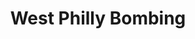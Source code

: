 ---
pid: mp105
title: West Philly Bombing
location_transcription: West Philadelphia
coordinates: "[-75.24618812952, 39.955198019841]"
zipcode: '19116'
gen_neighborhood: Northeast Philadelphia
neighborhood: Somerton,Bustleton
outside_phl: 
age: '20'
age_range: 20-29
instagram: 
image_file_name: mp_105.jpg
proposal_transcription: Commemorate the lives lost in the 1985 bombing & tensions
  between MOVE (black liberation group) & City of Phila. Police
topic: History,MOVE,Violence
topic_summary: 0, 0, 0, 0
type: Other No Form
keywords_other: MOVE, police
credit: Nina Juntereal
image_labels: 
twitter: 
facebook: 
permalink: "/monuments/mp105/"
layout: item-page
---